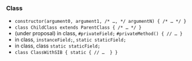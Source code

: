 ### Class

- `constructor(argument0, argument1, /* …, */ argumentN) { /* … */ }`
- `class ChildClass extends ParentClass { /* … */ }`
- (under proposal) in class, `#privateField;`   `#privateMethod() { // … }`
- in class,  `instanceField;`, `static staticField;`
- in class, class `static staticField;`
- `class ClassWithSIB { static { // …  } }`